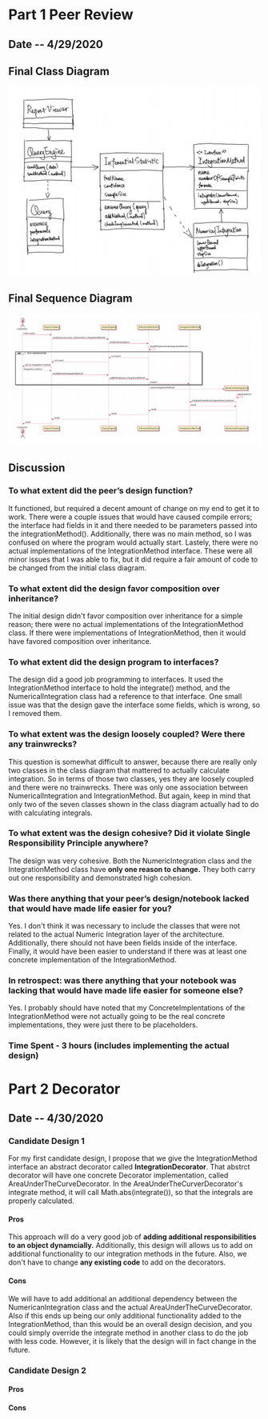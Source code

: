# Part 1 Peer Review

## Date -- 4/29/2020

## Final Class Diagram

![Class Diagram](images/ClassDiagram.PNG)

## Final Sequence Diagram

![Sequence Diagram](images/SequenceDiagram.PNG)

## Discussion

### To what extent did the peer’s design function?

It functioned, but required a decent amount of change on my end to get it to work. There were a couple issues that would have caused compile errors; the
interface had fields in it and there needed to be parameters passed into the integrationMethod(). Additionally, there was no main method, so I was confused
on where the program would actually start. Lastely, there were no actual implementations of the IntegrationMethod interface. These were all minor issues that
I was able to fix, but it did require a fair amount of code to be changed from the initial class diagram.

### To what extent did the design favor composition over inheritance?

The initial design didn't favor composition over inheritance for a simple reason; there were no actual implementations of the IntegrationMethod class. If there
were implementations of IntegrationMethod, then it would have favored composition over inheritance.

### To what extent did the design program to interfaces?

The design did a good job programming to interfaces. It used the IntegrationMethod interface to hold the integrate() method, and the NumericalIntegration class
had a reference to that interface. One small issue was that the design gave the interface some fields, which is wrong, so I removed them.

### To what extent was the design loosely coupled? Were there any trainwrecks?

This question is somewhat difficult to answer, because there are really only two classes in the class diagram that mattered to actually calculate
integration. So in terms of those two classes, yes they are loosely coupled and there were no trainwrecks. There was only one association between NumericalIntegration and IntegrationMethod.
But again, keep in mind that only two of the seven classes shown in the class diagram actually had to do with calculating integrals.

### To what extent was the design cohesive? Did it violate Single Responsibility Principle anywhere?

The design was very cohesive. Both the NumericIntegration class and the IntegrationMethod class have **only one reason to change.** They both carry out one
responsibility and demonstrated high cohesion.

### Was there anything that your peer’s design/notebook lacked that would have made life easier for you?

Yes. I don't think it was necessary to include the classes that were not related to the actual Numeric Integration layer of the architecture. Additionally,
there should not have been fields inside of the interface. Finally, it would have been easier to understand if there was at least one concrete implementation
of the IntegrationMethod.

### In retrospect: was there anything that your notebook was lacking that would have made life easier for someone else?

Yes. I probably should have noted that my ConcreteImplentations of the IntegrationMethod were not actually going to be the real concrete implementations, they were
just there to be placeholders.

### Time Spent - 3 hours (includes implementing the actual design)

# Part 2 Decorator

## Date -- 4/30/2020

### Candidate Design 1

For my first candidate design, I propose that we give the IntegrationMethod interface an abstract decorator called **IntegrationDecorator**. That abstrct decorator will have
one concrete Decorator implementation, called AreaUnderTheCurveDecorator. In the AreaUnderTheCurverDecorator's integrate method, it will call Math.abs(integrate()),
so that the integrals are properly calculated.

#### Pros

This approach will do a very good job of **adding additional responsibilities to an object dynamcially.** Additionally, this design will allows us to add on additional
functionality to our integration methods in the future. Also, we don't have to change **any existing code** to add on the decorators.

#### Cons

We will have to add additional an additional dependency between the NumericanIntegration class and the actual AreaUnderTheCurveDecorator. Also if this ends up being
our only additional functionality added to the IntegrationMethod, than this would be an overall design decision, and you could simply override the integrate
method in another class to do the job with less code. However, it is likely that the design will in fact change in the future.


### Candidate Design 2

#### Pros

#### Cons